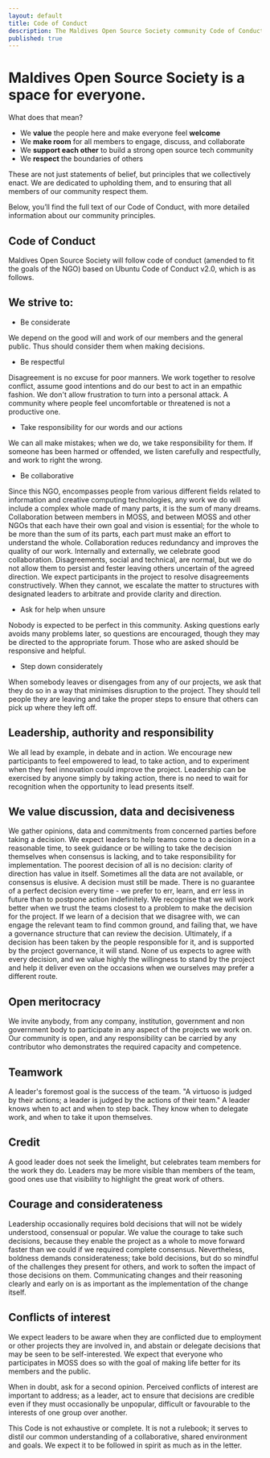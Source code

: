 ```yaml
---
layout: default
title: Code of Conduct
description: The Maldives Open Source Society community Code of Conduct.
published: true
---
```


# Maldives Open Source Society is a space for everyone.

What does that mean?
- We **value** the people here and make everyone feel **welcome**
- We **make room** for all members to engage, discuss, and collaborate
- We **support each other** to build a strong open source tech community
- We **respect** the boundaries of others

These are not just statements of belief, but principles that we collectively enact. We are dedicated to upholding them, and to ensuring that all members of our community respect them.

Below, you’ll find the full text of our Code of Conduct, with more detailed information about our community principles.

## Code of Conduct

Maldives Open Source Society will follow code of conduct (amended to fit the goals of the NGO) based on Ubuntu Code of Conduct v2.0, which is as follows.

## We strive to:

- Be considerate  

We depend on the good will and work of our members and the general public. Thus  should consider them when making decisions.

- Be respectful 

Disagreement is no excuse for poor manners. We work together to resolve conflict, assume good intentions and do our best to act in an empathic fashion. We don't allow frustration to turn into a personal attack. A community where people feel uncomfortable or threatened is not a productive one.

- Take responsibility for our words and our actions 

We can all make mistakes; when we do, we take responsibility for them. If someone has been harmed or offended, we listen carefully and respectfully, and work to right the wrong.

- Be collaborative

Since this NGO, encompasses people from various different fields related to information and creative computing technologies, any work we do will include a complex whole made of many parts, it is the sum of many dreams. Collaboration between members in MOSS, and between MOSS and other NGOs that each have their own goal and vision is essential; for the whole to be more than the sum of its parts, each part must make an effort to understand the whole. 
Collaboration reduces redundancy and improves the quality of our work. Internally and externally, we celebrate good collaboration. 
Disagreements, social and technical, are normal, but we do not allow them to persist and fester leaving others uncertain of the agreed direction.
We expect participants in the project to resolve disagreements constructively. When they cannot, we escalate the matter to structures with designated leaders to arbitrate and provide clarity and direction.

- Ask for help when unsure

Nobody is expected to be perfect in this community. Asking questions early avoids many problems later, so questions are encouraged, though they may be directed to the appropriate forum. Those who are asked should be responsive and helpful.

- Step down considerately

When somebody leaves or disengages from any of our projects, we ask that they do so in a way that minimises disruption to the project. They should tell people they are leaving and take the proper steps to ensure that others can pick up where they left off.

## Leadership, authority and responsibility

We all lead by example, in debate and in action. We encourage new participants to feel empowered to lead, to take action, and to experiment when they feel innovation could improve the project. Leadership can be exercised by anyone simply by taking action, there is no need to wait for recognition when the opportunity to lead presents itself.

## We value discussion, data and decisiveness

We gather opinions, data and commitments from concerned parties before taking a decision. We expect leaders to help teams come to a decision in a reasonable time, to seek guidance or be willing to take the decision themselves when consensus is lacking, and to take responsibility for implementation.
The poorest decision of all is no decision: clarity of direction has value in itself. Sometimes all the data are not available, or consensus is elusive. A decision must still be made. There is no guarantee of a perfect decision every time - we prefer to err, learn, and err less in future than to postpone action indefinitely.
We recognise that we will work better when we trust the teams closest to a problem to make the decision for the project. If we learn of a decision that we disagree with, we can engage the relevant team to find common ground, and failing that, we have a governance structure that can review the decision. Ultimately, if a decision has been taken by the people responsible for it, and is supported by the project governance, it will stand. None of us expects to agree with every decision, and we value highly the willingness to stand by the project and help it deliver even on the occasions when we ourselves may prefer a different route.

## Open meritocracy

We invite anybody, from any company, institution, government and non government body to participate in any aspect of the projects we work on. Our community is open, and any responsibility can be carried by any contributor who demonstrates the required capacity and competence.

## Teamwork

A leader's foremost goal is the success of the team.
"A virtuoso is judged by their actions; a leader is judged by the actions of their team." A leader knows when to act and when to step back. They know when to delegate work, and when to take it upon themselves.

## Credit

A good leader does not seek the limelight, but celebrates team members for the work they do. Leaders may be more visible than members of the team, good ones use that visibility to highlight the great work of others.

## Courage and considerateness

Leadership occasionally requires bold decisions that    will not be widely understood, consensual or popular. We value the courage to take such decisions, because they enable the project as a whole to move forward faster than we could if we required complete consensus. Nevertheless, boldness demands considerateness; take bold decisions, but do so mindful of the challenges they present for others, and work to soften the impact of those decisions on them. Communicating changes and their reasoning clearly and early on is as important as the implementation of the change itself.

## Conflicts of interest

We expect leaders to be aware when they are conflicted due to employment or other projects they are involved in, and abstain or delegate decisions that may be seen to be self-interested. We expect that everyone who participates in MOSS does so with the goal of making life better for its members and the public.

When in doubt, ask for a second opinion. Perceived conflicts of interest are important to address; as a leader, act to ensure that decisions are credible even if they must occasionally be unpopular, difficult or favourable to the interests of one group over another.

This Code is not exhaustive or complete. It is not a rulebook; it serves to distil our common understanding of a collaborative, shared environment and goals. We expect it to be followed in spirit as much as in the letter.
